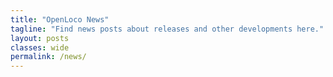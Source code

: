 ```yaml
---
title: "OpenLoco News"
tagline: "Find news posts about releases and other developments here."
layout: posts
classes: wide
permalink: /news/
---
```

